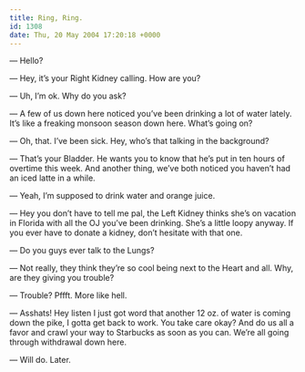 ```yaml
---
title: Ring, Ring.
id: 1308
date: Thu, 20 May 2004 17:20:18 +0000
---
```


— Hello?  

— Hey, it’s your Right Kidney calling. How are you?  

— Uh, I’m ok. Why do you ask?  

— A few of us down here noticed you’ve been drinking a lot of water lately. It’s like a freaking monsoon season down here. What’s going on?  

— Oh, that. I’ve been sick. Hey, who’s that talking in the background?  

— That’s your Bladder. He wants you to know that he’s put in ten hours of overtime this week. And another thing, we’ve both noticed you haven’t had an iced latte in a while.  

— Yeah, I’m supposed to drink water and orange juice.  

— Hey you don’t have to tell me pal, the Left Kidney thinks she’s on vacation in Florida with all the <span class="caps">OJ</span> you’ve been drinking. She’s a little loopy anyway. If you ever have to donate a kidney, don’t hesitate with that one.  

— Do you guys ever talk to the Lungs?  

— Not really, they think they’re so cool being next to the Heart and all. Why, are they giving you trouble?  

— Trouble? Pffft. More like hell.  

— Asshats! Hey listen I just got word that another 12 oz. of water is coming down the pike, I gotta get back to work. You take care okay? And do us all a favor and crawl your way to Starbucks as soon as you can. We’re all going through withdrawal down here.  

— Will do. Later.





